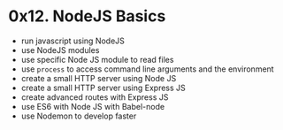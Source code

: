 # 0x12. NodeJS Basics

<ul>
<li>run javascript using NodeJS</li>
<li>use NodeJS modules</li>
<li>use specific Node JS module to read files</li>
<li>use <code>process</code> to access command line arguments and the environment</li>
<li>create a small HTTP server using Node JS</li>
<li>create a small HTTP server using Express JS</li>
<li>create advanced routes with Express JS</li>
<li>use ES6 with Node JS with Babel-node</li>
<li>use Nodemon to develop faster</li>
</ul>
